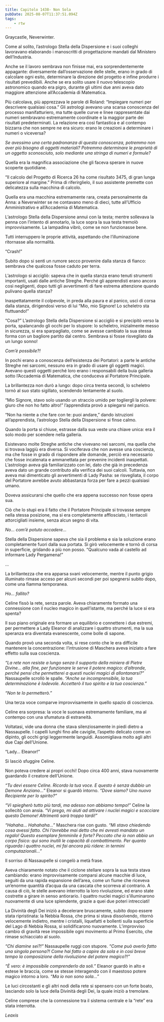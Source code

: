 ```yaml
---
title: Capitolo 1438- Non Sola
pubDate: 2025-08-07T11:37:51.094Z
tags:
    - rtw
---
```



Graycastle, Neverwinter.


Come al solito, l’astrologo Stella della Dispersione e i suoi colleghi lavoravano elaborando i manoscritti di progettazione mandati dal Ministero dell’Industria.


Anche se il lavoro sembrava non finisse mai, era sorprendentemente appagante: diversamente dall’osservazione delle stelle, erano in grado di calcolare ogni esito, determinare la direzione del progetto e infine produrre i risultati prevedibili. Anche se era solito usare il nuovo telescopio astronomico quando era pigro, durante gli ultimi due anni aveva dato maggiore attenzione all’Accademia di Matematica.


Più calcolava, più apprezzava le parole di Roland: “Impiegare numeri per descrivere qualsiasi cosa.” Gli astrologi avevano una scarsa conoscenza del processo manifatturiero, ma tutte quelle curve e linee rappresentate dai numeri sembravano estremamente coordinate e la maggior parte dei risultati predeterminati. La relazione era così fantastica e al contempo bizzarra che non sempre ne era sicuro: erano le creazioni a determinare i numeri o viceversa?


<em>Se avessimo una certa padronanza di questa conoscenza, potremmo non aver più bisogno di oggetti materiali? Potremmo determinare le proprietà di un oggetto sconosciuto, solo mediante una stringa di numeri e formule?</em>


Quella era la magnifica associazione che gli faceva sperare in nuove scoperte quotidiane.


“Il calcolo del Progetto di Ricerca 26 ha come risultato 3475, di gran lunga superiore al margine.” Prima di riferirglielo, il suo assistente premette con delicatezza sulla macchina di calcolo.


Quella era una macchina estremamente rara, creata personalmente da Anna: a Neverwinter se ne contavano meno di dieci, tutte all’Ufficio Amministrativo e all’Accademia di Matematica.


L’astrologo Stella della Dispersione annuì con la testa; mentre sollevava la penna con l’intento di annotarlo, la luce sopra la sua testa tremolò improvvisamente. La lampadina vibrò, come se non funzionasse bene.


Tutti interruppero le proprie attività, aspettando che l’illuminazione ritornasse alla normalità.


“Crash!”


Subito dopo si sentì un rumore secco provenire dalla stanza di fianco: sembrava che qualcosa fosse caduto per terra.


L’astrologo si accigliò: sapeva che in quella stanza erano tenuti strumenti importanti, usati dalle antiche Streghe. Perché gli apprendisti erano ancora così negligenti, dopo tutti gli avvertimenti di fare estrema attenzione quando pulivano quella stanza?


Inaspettatamente il colpevole, in preda alla paura e al panico, uscì di corsa dalla stanza, dirigendosi verso di lui “Mio, mio Signore! Lo scheletro sta fluttuando!”


“Cosa?” L’astrologo Stella della Dispersione si accigliò e si precipitò verso la porta, spalancando gli occhi per lo stupore: lo scheletro, inizialmente messo in sicurezza, si era sparpagliato, come se avesse cambiato la sua stessa forma con un bagliore partito dal centro. Sembrava si fosse risvegliato da un lungo sonno!


<em>Com’è possibile?!</em>


In pochi erano a conoscenza dell’esistenza dei Portatori: a parte le antiche Streghe nei sarcomi, nessuno era in grado di usare gli oggetti magici. Avevano questi oggetti perché loro erano i responsabili della buia galleria sotto l’Accademia di Matematica, che conduceva al Portatore Principale.


La brillantezza non durò a lungo: dopo circa trenta secondi, lo scheletro tornò al suo stato sigillato, scendendo lentamente al suolo.


“Mio Signore, stavo solo usando un straccio umido per togliergli la polvere: giuro che non ho fatto altro!” l’apprendista provò a spiegarsi nel panico.


“Non ha niente a che fare con te: puoi andare,” dando istruzioni all’apprendista, l’astrologo Stella della Dispersione si finse calmo.


Quando la porta si chiuse, estrasse dalla sua veste una chiave unica: era il solo modo per scendere nella galleria.


Esistevano molte Streghe antiche che vivevano nei sarcomi, ma quella che si trovava laggiù era diversa. Si vociferava che non avesse una coscienza, ma che fosse in grado di rispondere alle domande, perciò era necessario che fosse incatenata e ammanettata per prevenire incidenti inaspettati. L’astrologo aveva già familiarizzato con lei, dato che già in precedenza aveva dato un grande contributo alla verifica dei suoi calcoli. Tuttavia, non aveva mai dimenticato gli avvertimenti di Lady Pasha: se risvegliata, il corpo del Portatore avrebbe avuto abbastanza forza per fare a pezzi qualsiasi umano.


Doveva assicurarsi che quello che era appena successo non fosse opera sua.


Ciò che lo stupì era il fatto che il Portatore Principale si trovasse sempre nella stessa posizione, ma si era completamente afflosciato, i tentacoli attorcigliati insieme, senza alcun segno di vita.


<em>No… com’è potuto accadere…</em>


Stella della Dispersione sapeva che sia il problema e sia la soluzione erano completamente fuori dalla sua portata. Si girò velocemente e tornò di corsa in superficie, gridando a più non posso. “Qualcuno vada al castello ad informare Lady Pergamena!”






…






La brillantezza che era apparsa svanì velocemente, mentre il punto grigio illuminato rimase acceso per alcuni secondi per poi spegnersi subito dopo, come una fiamma temporanea.


<em>Ho… fallito?</em>


Celine fissò la rete, senza parole. Aveva chiaramente formato una connessione con il nucleo magico in quell’istante, ma perché la luce si era spenta?


Il suo piano originale era formare un equilibrio e connettere i due estremi, per permettere a Lady Eleanor di analizzare i quattro strumenti, ma la sua speranza era diventata evanescente, come bolle di sapone.


Quando provò una seconda volta, si rese conto che le era difficile mantenere la concentrazione: l’intrusione di Maschera aveva iniziato a fare effetto sulla sua coscienza.


<em>“La rete non resiste a lungo senza il supporto della miniera di Pietre Divine… alla fine, per funzionare le serve il potere magico: d’altronde, perché pensi che permetterei a questi nuclei magici di allontanarsi?”</em> Nassaupelle scrollò le spalle. <em>“Anche se incomprensibile, la tua determinazione è lodevole. Accetterò il tuo spirito e la tua coscienza.”</em>


<em>“Non te lo permetterò.”</em>


Una terza voce comparve improvvisamente in quello spazio di coscienza.


Celine era sorpresa: la voce le suonava estremamente familiare, ma al contempo con una sfumatura di estraneità.


Voltatasi, vide una donna che stava silenziosamente in piedi dietro a Nassaupelle. I capelli lunghi fino alle caviglie, l’aspetto delicato come un dipinto, gli occhi grigi leggermente languidi. Assomigliava molto agli altri due Capi dell’Unione.


“Lady… Eleanor!”


Si lasciò sfuggire Celine.


Non poteva credere ai propri occhi! Dopo circa 400 anni, stava nuovamente guardando il creatore dell’Unione.


<em>“Tu devi essere Celine. Ricordo la tua voce. E questo è senza dubbio un Demone Anziano…</em>” Eleanor si guardò intorno. <em>“Dove siamo? Uno nuovo Recipiente per lo spirito?”</em>


<em>“Vi spiegherò tutto più tardi, ma adesso non abbiamo tempo!”</em> Celine la sollecitò con ansia. <em>“Vi prego, mi aiuti ad attivare i nuclei magici e scacciare questo Demone! Altrimenti sarà troppo tardi!”</em>


<em>“Hahaha… Hahahaha…” </em>Maschera rise con gusto.<em> “Mi stavo chiedendo cosa avessi fatto. Chi l’avrebbe mai detto che mi avresti mandato un regalo! Questo esemplare femminile è forte? Peccato che io non abbia un corpo fisico: qui sono inutili le capacità di combattimento. Per quanto riguarda i quattro nuclei, mi fai ancora più ridere: in termini computazionali…”</em>


Il sorriso di Nassaupelle si congelò a metà frase.


Aveva chiaramente notato che il ciclone stellare sopra la sua testa stava cambiando: erano improvvisamente comparsi alcune macchie di luce, seguiti da una rapida espansione dell’area, come un fiume che riceveva un’enorme quantità d’acqua da una cascata che scorreva al contrario. A causa di ciò, le stelle avevano interrotto la loro rivoluzione, ed erano state costrette a girare in senso antiorario. I quattro nuclei magici s’illuminarono nuovamente di una luce splendente, grazie a quei due poteri intrecciati!


La Divinità degli Dei iniziò a decelerare bruscamente, subito dopo essere stata ripristinata: la Nebbia Rossa, che prima si stava dissolvendo, ritornò velocemente indietro, mentre i cristalli, liquefatti e bollenti sulla superficie del Lago di Nebbia Rossa, si solidificarono nuovamente. L’improvviso cambio di gravità rese impossibile ogni movimento al Primo Esercito, che rimase schiacciato al suolo.


<em>“Chi diamine sei?!” </em>Nassaupelle ruggì con stupore. <em>“Come può averlo fatto una singola persona?!  Come hai fatto a capire da sola e in così breve tempo la composizione della rivoluzione del potere magico?!”</em>


<em>“È vero: è impossibile comprenderlo da soli.” </em>Eleanor guardò in alto e estese le braccia, come se stesse interagendo con il maestoso potere magico intorno a loro. <em>“Ma io non sono sola…”</em>


Le luci circostanti e gli altri nodi della rete si spensero con un forte boato, lasciando solo la luce della Divinità degli Dei, la quale iniziò a tremolare.


Celine comprese che la connessione tra il sistema centrale e la “rete” era stata interrotta.










<em>Leaxis</em>
                                


                                



